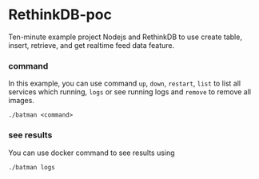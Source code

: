 # RethinkDB-poc

Ten-minute example project Nodejs and RethinkDB to use create table, insert, retrieve, and get realtime feed data feature.

### command
In this example, you can use command `up`, `down`, `restart`, `list` to list all services which running, `logs` or see running logs and `remove` to remove all images.
```shell
./batman <command>
```

### see results
You can use docker command to see results using 
 ```shell
./batman logs
```

